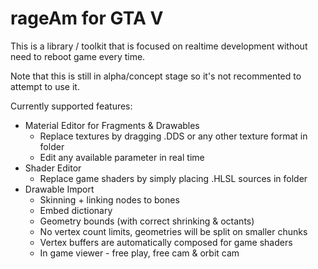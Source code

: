 # rageAm for GTA V

This is a library / toolkit that is focused on realtime development without need to reboot game every time.

Note that this is still in alpha/concept stage so it's not recommented to attempt to use it.

Currently supported features:
* Material Editor for Fragments & Drawables
  * Replace textures by dragging .DDS or any other texture format in folder
  * Edit any available parameter in real time
* Shader Editor
  * Replace game shaders by simply placing .HLSL sources in folder
* Drawable Import
  * Skinning + linking nodes to bones
  * Embed dictionary
  * Geometry bounds (with correct shrinking & octants)
  * No vertex count limits, geometries will be split on smaller chunks
  * Vertex buffers are automatically composed for game shaders
  * In game viewer - free play, free cam & orbit cam
